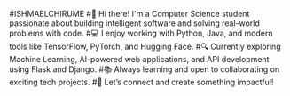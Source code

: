 #ISHMAELCHIRUME
#👋 Hi there! I'm a Computer Science student passionate about building intelligent software and solving real-world problems with code.
#💻 I enjoy working with Python, Java, and modern tools like TensorFlow, PyTorch, and Hugging Face.
#🔍 Currently exploring Machine Learning, AI-powered web applications, and API development using Flask and Django.
#📚 Always learning and open to collaborating on exciting tech projects.
#🚀 Let’s connect and create something impactful!

